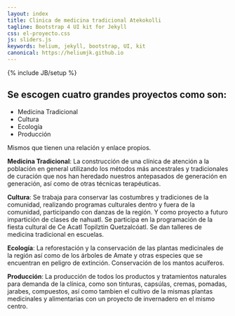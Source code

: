 ```yaml
---
layout: index
title: Clinica de medicina tradicional Atekokolli
tagline: Bootstrap 4 UI kit for Jekyll
css: el-proyecto.css
js: sliders.js
keywords: helium, jekyll, bootstrap, UI, kit
canonical: https://heliumjk.github.io
---
```

{% include JB/setup %}
<!-- Content Area Start -->
<div id="content">
  <div class="container mt-5">
      <h2>Se escogen cuatro grandes proyectos como son:</h2>

<ul>
 	<li >Medicina Tradicional</li>
 	<li >Cultura</li>
 	<li>Ecología</li>
 	<li>Producción</li>
</ul>

<p>
Mismos que tienen una relación y enlace propios.
</p>
<p>
<strong>Medicina Tradicional</strong>: La construcción de una clínica de atención a la población en general utilizando los métodos más ancestrales y tradicionales de curación que nos han heredado nuestros antepasados de generación en generación, así como de otras técnicas terapéuticas.
</p>
<p>
<strong>Cultura</strong>: Se trabaja para conservar las costumbres y tradiciones de la comunidad, realizando programas culturales dentro y fuera de la comunidad, participando con danzas de la región. Y como proyecto a futuro impartición de clases de nahuatl. Se participa en la programación de la fiesta cultural de Ce Acatl Topilztin Quetzalcóatl. Se dan talleres de medicina tradicional en escuelas.
</p>
<p>
<strong>Ecología</strong>: La reforestación y la conservación de las plantas medicinales de la región así como de los árboles de Amate y otras especies que se encuentran en peligro de extinción. Conservación de los mantos acuíferos.
</p>
<p>
<strong>Producción</strong>: La producción de todos los productos y tratamientos naturales para demanda de la clínica, como son tinturas, capsúlas, cremas, pomadas, jarabes, compuestos, así como tambien el cultivo de la mismas plantas medicinales y alimentarias con un proyecto de invernadero en el mismo centro.
</p>
                        
  </div>          
<!-- Content area end -->
</div>
